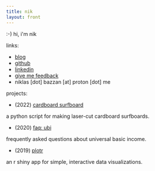 ```yaml
---
title: nik
layout: front
---
```


:-) hi, i'm nik

links:

- [blog](/blog.html)
- [github](https://www.github.com/niklasbazzan)
- [linkedin](https://www.linkedin.com/in/niklasbazzan/) 
- [give me feedback](https://www.admonymous.co/nik)
- niklas [dot] bazzan [at] proton [dot] me

projects:

- (2022) [cardboard surfboard](https://github.com/niklasbazzan/cardboard-surfboard)

a python script for making laser-cut cardboard surfboards.

- (2020) [faq: ubi](/ubi.html)

frequently asked questions about universal basic income.

- (2019) [plotr](https://github.com/niklasbazzan/plotr)

an r shiny app for simple, interactive data visualizations.
